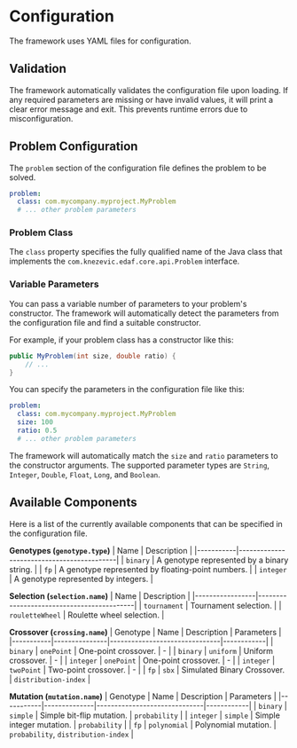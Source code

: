 # Configuration

The framework uses YAML files for configuration.

## Validation
The framework automatically validates the configuration file upon loading. If any required parameters are missing or have invalid values, it will print a clear error message and exit. This prevents runtime errors due to misconfiguration.

## Problem Configuration

The `problem` section of the configuration file defines the problem to be solved.

```yaml
problem:
  class: com.mycompany.myproject.MyProblem
  # ... other problem parameters
```

### Problem Class

The `class` property specifies the fully qualified name of the Java class that implements the `com.knezevic.edaf.core.api.Problem` interface.

### Variable Parameters

You can pass a variable number of parameters to your problem's constructor. The framework will automatically detect the parameters from the configuration file and find a suitable constructor.

For example, if your problem class has a constructor like this:

```java
public MyProblem(int size, double ratio) {
    // ...
}
```

You can specify the parameters in the configuration file like this:

```yaml
problem:
  class: com.mycompany.myproject.MyProblem
  size: 100
  ratio: 0.5
  # ... other problem parameters
```

The framework will automatically match the `size` and `ratio` parameters to the constructor arguments. The supported parameter types are `String`, `Integer`, `Double`, `Float`, `Long`, and `Boolean`.

## Available Components

Here is a list of the currently available components that can be specified in the configuration file.

**Genotypes (`genotype.type`)**
| Name      | Description                               |
|-----------|-------------------------------------------|
| `binary`  | A genotype represented by a binary string.  |
| `fp`      | A genotype represented by floating-point numbers. |
| `integer` | A genotype represented by integers.       |

**Selection (`selection.name`)**
| Name            | Description                               |
|-----------------|-------------------------------------------|
| `tournament`    | Tournament selection.                     |
| `rouletteWheel` | Roulette wheel selection.                 |

**Crossover (`crossing.name`)**
| Genotype  | Name          | Description                   | Parameters |
|-----------|---------------|-------------------------------|------------|
| `binary`  | `onePoint`    | One-point crossover.          | - |
| `binary`  | `uniform`     | Uniform crossover.            | - |
| `integer` | `onePoint`    | One-point crossover.          | - |
| `integer` | `twoPoint`    | Two-point crossover.          | - |
| `fp`      | `sbx`         | Simulated Binary Crossover.   | `distribution-index` |

**Mutation (`mutation.name`)**
| Genotype  | Name         | Description                  | Parameters |
|-----------|--------------|------------------------------|------------|
| `binary`  | `simple`     | Simple bit-flip mutation.    | `probability` |
| `integer` | `simple`     | Simple integer mutation.     | `probability` |
| `fp`      | `polynomial` | Polynomial mutation.         | `probability`, `distribution-index` |
